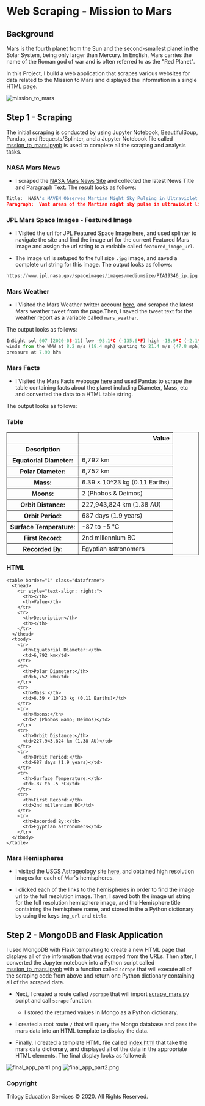 # Web Scraping - Mission to Mars

## Background 

Mars is the fourth planet from the Sun and the second-smallest planet in the Solar System, being only larger than Mercury. In English, Mars carries the name of the Roman god of war and is often referred to as the "Red Planet".

In this Project, I build a web application that scrapes various websites for data related to the Mission to Mars and displayed the information in a single HTML page.

![mission_to_mars](Images/mission_to_mars.png)

## Step 1 - Scraping

The initial scraping is conducted by using Jupyter Notebook, BeautifulSoup, Pandas, and Requests/Splinter, and a Jupyter Notebook file called [mssion_to_mars.ipynb](Missions_to_Mars/mssion_to_mars.ipynb) is used to complete all the scraping and analysis tasks.

### NASA Mars News

* I scraped the [NASA Mars News Site](https://mars.nasa.gov/news/?page=0&per_page=40&order=publish_date+desc%2Ccreated_at+desc&search=&category=19%2C165%2C184%2C204&blank_scope=Latest) and collected the latest News Title and Paragraph Text. The result looks as follows:

```python
Title:  NASA's MAVEN Observes Martian Night Sky Pulsing in Ultraviolet Light
Paragraph:  Vast areas of the Martian night sky pulse in ultraviolet light, according to images from NASA’s MAVEN spacecraft. The results are being used to illuminate complex circulation patterns in the Martian atmosphere.
```

### JPL Mars Space Images - Featured Image

* I Visited the url for JPL Featured Space Image [here](https://www.jpl.nasa.gov/spaceimages/?search=&category=Mars), and used splinter to navigate the site and find the image url for the current Featured Mars Image and assign the url string to a variable called `featured_image_url`.

* The image url is setuped to the full size `.jpg` image, and saved a complete url string for this image.
The output looks as follows:

```python
https://www.jpl.nasa.gov/spaceimages/images/mediumsize/PIA19346_ip.jpg
```

### Mars Weather

* I Visited the Mars Weather twitter account [here](https://twitter.com/marswxreport?lang=en), and scraped the latest Mars weather tweet from the page.Then, I saved the tweet text for the weather report as a variable called `mars_weather`.

The output looks as follows:

```python
InSight sol 607 (2020-08-11) low -93.1ºC (-135.6ºF) high -18.9ºC (-2.1ºF)
winds from the WNW at 8.2 m/s (18.4 mph) gusting to 21.4 m/s (47.8 mph)
pressure at 7.90 hPa
```

### Mars Facts

* I Visited the Mars Facts webpage [here](https://space-facts.com/mars/) and used Pandas to scrape the table containing facts about the planet including Diameter, Mass, etc and converted the data to a HTML table string.

The output looks as follows:

### Table

<table border="1" class="dataframe">
  <thead>
    <tr style="text-align: right;">
      <th></th>
      <th>Value</th>
    </tr>
    <tr>
      <th>Description</th>
      <th></th>
    </tr>
  </thead>
  <tbody>
    <tr>
      <th>Equatorial Diameter:</th>
      <td>6,792 km</td>
    </tr>
    <tr>
      <th>Polar Diameter:</th>
      <td>6,752 km</td>
    </tr>
    <tr>
      <th>Mass:</th>
      <td>6.39 × 10^23 kg (0.11 Earths)</td>
    </tr>
    <tr>
      <th>Moons:</th>
      <td>2 (Phobos &amp; Deimos)</td>
    </tr>
    <tr>
      <th>Orbit Distance:</th>
      <td>227,943,824 km (1.38 AU)</td>
    </tr>
    <tr>
      <th>Orbit Period:</th>
      <td>687 days (1.9 years)</td>
    </tr>
    <tr>
      <th>Surface Temperature:</th>
      <td>-87 to -5 °C</td>
    </tr>
    <tr>
      <th>First Record:</th>
      <td>2nd millennium BC</td>
    </tr>
    <tr>
      <th>Recorded By:</th>
      <td>Egyptian astronomers</td>
    </tr>
  </tbody>
</table>

### HTML
```
<table border="1" class="dataframe">
  <thead>
    <tr style="text-align: right;">
      <th></th>
      <th>Value</th>
    </tr>
    <tr>
      <th>Description</th>
      <th></th>
    </tr>
  </thead>
  <tbody>
    <tr>
      <th>Equatorial Diameter:</th>
      <td>6,792 km</td>
    </tr>
    <tr>
      <th>Polar Diameter:</th>
      <td>6,752 km</td>
    </tr>
    <tr>
      <th>Mass:</th>
      <td>6.39 × 10^23 kg (0.11 Earths)</td>
    </tr>
    <tr>
      <th>Moons:</th>
      <td>2 (Phobos &amp; Deimos)</td>
    </tr>
    <tr>
      <th>Orbit Distance:</th>
      <td>227,943,824 km (1.38 AU)</td>
    </tr>
    <tr>
      <th>Orbit Period:</th>
      <td>687 days (1.9 years)</td>
    </tr>
    <tr>
      <th>Surface Temperature:</th>
      <td>-87 to -5 °C</td>
    </tr>
    <tr>
      <th>First Record:</th>
      <td>2nd millennium BC</td>
    </tr>
    <tr>
      <th>Recorded By:</th>
      <td>Egyptian astronomers</td>
    </tr>
  </tbody>
</table>
```

### Mars Hemispheres

* I visited the USGS Astrogeology site [here](https://astrogeology.usgs.gov/search/results?q=hemisphere+enhanced&k1=target&v1=Mars), and  obtained high resolution images for each of Mar's hemispheres.

* I clicked each of the links to the hemispheres in order to find the image url to the full resolution image. Then, I saved both the image url string for the full resolution hemisphere image, and the Hemisphere title containing the hemisphere name, and stored in the a Python dictionary by using the keys `img_url` and `title`.

## Step 2 - MongoDB and Flask Application

I used MongoDB with Flask templating to create a new HTML page that displays all of the information that was scraped from the URLs. Then after, I converted the Jupyter notebook into a Python script called [mssion_to_mars.ipynb](Missions_to_Mars/mssion_to_mars.ipynb) with a function called `scrape` that will execute all of the scraping code from above and return one Python dictionary containing all of the scraped data.

* Next, I created a route called `/scrape` that will import [scrape_mars.py](Missions_to_Mars/scrape_mars.py) script and call `scrape` function.

  * I stored the returned values in Mongo as a Python dictionary.

* I created a root route `/` that will query the Mongo database and pass the mars data into an HTML template to display the data.

* Finally, I created a template HTML file called [index.html](/Missions_to_Mars/templates/index.html) that take the mars data dictionary, and displayed all of the data in the appropriate HTML elements. The final display looks as followed:

![final_app_part1.png](Images/final_app_part1.png)
![final_app_part2.png](Images/final_app_part2.png)

### Copyright

Trilogy Education Services © 2020. All Rights Reserved.
